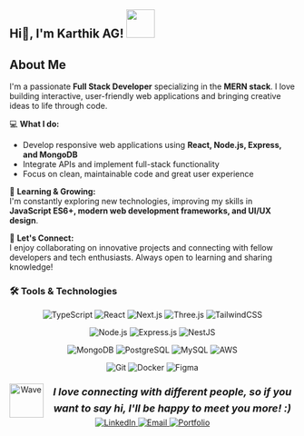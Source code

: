 <h2> Hi👋, I'm Karthik AG! <img src="https://media.giphy.com/media/mGcNjsfWAjY5AEZNw6/giphy.gif" width="50"></h2>

## About Me

 I'm  a passionate **Full Stack Developer** specializing in the **MERN stack**. I love building interactive, user-friendly web applications and bringing creative ideas to life through code.  

💻 **What I do:**  
- Develop responsive web applications using **React, Node.js, Express, and MongoDB**  
- Integrate APIs and implement full-stack functionality  
- Focus on clean, maintainable code and great user experience  

🌱 **Learning & Growing:**  
I'm constantly exploring new technologies, improving my skills in **JavaScript ES6+, modern web development frameworks, and UI/UX design**.  

🤝 **Let's Connect:**  
I enjoy collaborating on innovative projects and connecting with fellow developers and tech enthusiasts. Always open to learning and sharing knowledge!


### 🛠️ Tools & Technologies


<div align="center">
  
![TypeScript](https://img.shields.io/badge/TypeScript-007ACC?style=for-the-badge&logo=typescript&logoColor=white)
![React](https://img.shields.io/badge/React-20232A?style=for-the-badge&logo=react&logoColor=61DAFB)
![Next.js](https://img.shields.io/badge/Next.js-000000?style=for-the-badge&logo=next.js&logoColor=white)
![Three.js](https://img.shields.io/badge/Three.js-000000?style=for-the-badge&logo=three.js&logoColor=white)
![TailwindCSS](https://img.shields.io/badge/Tailwind_CSS-38B2AC?style=for-the-badge&logo=tailwind-css&logoColor=white)

</div>






<div align="center">

![Node.js](https://img.shields.io/badge/Node.js-43853D?style=for-the-badge&logo=node.js&logoColor=white)
![Express.js](https://img.shields.io/badge/Express.js-404D59?style=for-the-badge&logo=express&logoColor=white)
![NestJS](https://img.shields.io/badge/NestJS-E0234E?style=for-the-badge&logo=nestjs&logoColor=white)



</div>





<div align="center">

![MongoDB](https://img.shields.io/badge/MongoDB-4EA94B?style=for-the-badge&logo=mongodb&logoColor=white)
![PostgreSQL](https://img.shields.io/badge/PostgreSQL-316192?style=for-the-badge&logo=postgresql&logoColor=white)
![MySQL](https://img.shields.io/badge/MySQL-00000F?style=for-the-badge&logo=mysql&logoColor=white)
![AWS](https://img.shields.io/badge/Amazon_AWS-232F3E?style=for-the-badge&logo=amazon-aws&logoColor=white)


</div>


<div align="center">

![Git](https://img.shields.io/badge/Git-F05032?style=for-the-badge&logo=git&logoColor=white)
![Docker](https://img.shields.io/badge/Docker-2496ED?style=for-the-badge&logo=docker&logoColor=white)
![Figma](https://img.shields.io/badge/Figma-F24E1E?style=for-the-badge&logo=figma&logoColor=white)

</div>



<div style="display: flex; align-items: center; justify-content: center; text-align: center; gap: 10px; margin-top: 20px;">
  <img src="https://media.giphy.com/media/LnQjpWaON8nhr21vNW/giphy.gif" width="60" alt="Wave" />
  <span style="font-size: 18px; line-height: 1.6;">
    <em><b>I love connecting with different people, so if you want to say hi, I'll be happy to meet you more! :)</b></em>
  </span>
</div>
<div align="center">
  <a href="[https://linkedin.com/in/KARTHIK AG/](https://www.linkedin.com/in/karthik-ag)" target="_blank">
    <img src="https://img.shields.io/badge/LinkedIn-Connect-0077B5?style=for-the-badge&logo=linkedin&logoColor=white&labelColor=0077B5" alt="LinkedIn"/>
  </a>
  <a href="mailto:karthikjr2004jr@gmail.com.com" target="_blank">
    <img src="https://img.shields.io/badge/Email-Contact-D14836?style=for-the-badge&logo=gmail&logoColor=white&labelColor=D14836" alt="Email"/>
  </a>
  <a href="#" target="_blank">
    <img src="https://img.shields.io/badge/Portfolio-Visit-FF5722?style=for-the-badge&logo=google-chrome&logoColor=white&labelColor=FF5722" alt="Portfolio"/>
  </a>


